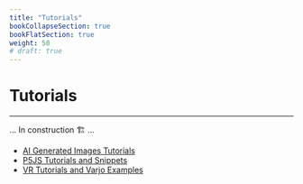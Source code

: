 ```yaml
---
title: "Tutorials"
bookCollapseSection: true
bookFlatSection: true
weight: 50
# draft: true
---
```


# Tutorials

---

... In construction 🏗️ ...

- [AI Generated Images Tutorials](./ai-images/)
- [P5JS Tutorials and Snippets](./p5-js/)
- [VR Tutorials and Varjo Examples](./virtual-reality/)
